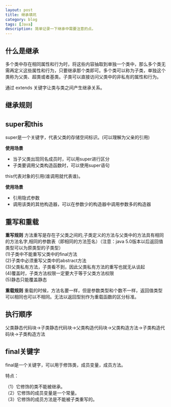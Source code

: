 ```yaml
---
layout: post
title: 继承填坑
category: blog
tags: [Java]
description: 简单记录一下继承中需要注意的点。
---
```



## 什么是继承

多个类中存在相同属性和行为时，将这些内容抽取到单独一个类中，那么多个类无需再定义这些属性和行为，只要继承那个类即可。多个类可以称为子类，单独这个类称为父类、超类或者基类。子类可以直接访问父类中的非私有的属性和行为。

通过 extends 关键字让类与类之间产生继承关系。

## 继承规则

## super和this 

 super是一个关键字，代表父类的存储空间标识。(可以理解为父亲的引用)

   **使用场景**

   -  当子父类出现同名成员时，可以用super进行区分  
   -  子类要调用父类构造函数时，可以使用super语句

 this代表对象的引用(谁调用就代表谁)。

   **使用场景**

   -  引用隐式参数  
   -  调用该类的其他构造器，可以在参数少的构造器中调用参数多的构造器


## 重写和重载

  **重写规则**
   方法重写是存在子父类之间的,子类定义的方法与父类中的方法具有相同的方法名字,相同的参数表（即相同的方法签名）（注意：java 5.0版本以后返回值类型可以为原类型的子类型）  
        (1)子类中不能重写父类中的final方法  
        (2)子类中必须重写父类中的abstract方法     
        (3)父类私有方法，子类看不到，因此父类私有方法的重写也就无从谈起   
        (4)覆盖时，子类方法权限一定要大于等于父类方法权限   
        (5)静态只能覆盖静态   
  
  **重载规则**
   重载的时候，方法名要一样，但是参数类型和个数不一样，返回值类型可以相同也可以不相同。无法以返回型别作为重载函数的区分标准。

## 执行顺序

 父类静态代码块→子类静态代码块→父类构造代码块→父类构造方法→子类构造代码块→子类构造方法

## final关键字

 final是一个关键字，可以用于修饰类，成员变量，成员方法。  

 特点：

（1）它修饰的类不能被继承。  
（2）它修饰的成员变量是一个常量。  
（3）它修饰的成员方法是不能被子类重写的。
